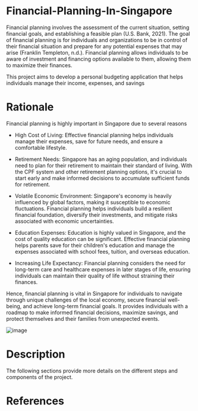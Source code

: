 # Financial-Planning-In-Singapore


Financial planning involves the assessment of the current situation, setting financial goals, and establishing a feasible plan (U.S. Bank, 2021). The goal of financial planning is for individuals and organizations to be in control of their financial situation and prepare for any potential expenses that may arise (Franklin Templeton, n.d.). Financial planning allows individuals to be aware of investment and financing options available to them, allowing them to maximize their finances.

This project aims to develop a personal budgeting application that helps individuals manage their income, expenses, and savings

# Rationale

Financial planning is highly important in Singapore due to several reasons

* High Cost of Living: Effective financial planning helps individuals manage their expenses, save for future needs, and ensure a comfortable lifestyle.

* Retirement Needs: Singapore has an aging population, and individuals need to plan for their retirement to maintain their standard of living. With the CPF system and other retirement planning options, it's crucial to 
                    start early and make informed decisions to accumulate sufficient funds for retirement.

* Volatile Economic Environment: Singapore's economy is heavily influenced by global factors, making it susceptible to economic fluctuations. Financial planning helps individuals build a resilient financial foundation, 
                                 diversify their investments, and mitigate risks associated with economic uncertainties.

* Education Expenses: Education is highly valued in Singapore, and the cost of quality education can be significant. Effective financial planning helps parents save for their children's education and manage the expenses 
                      associated with school fees, tuition, and overseas education.

 


* Increasing Life Expectancy: Financial planning considers the need for long-term care and healthcare expenses in later stages of life, ensuring individuals can maintain their quality of life without straining their 
                              finances.


Hence, financial planning is vital in Singapore for individuals to navigate through unique challenges of the local economy, secure financial well-being, and achieve long-term financial goals. It provides individuals with a roadmap to make informed financial decisions, maximize savings, and protect themselves and their families from unexpected events.

 ![image](https://github.com/alexksh2/8-April-2022-Financial-Planning/assets/138288828/bb742180-b800-43c3-8fda-bd0d2dfda553)


 # Description
The following sections provide more details on the different steps and components of the project.


# References


